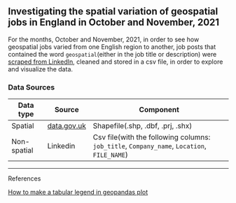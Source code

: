 ## Investigating the spatial variation of geospatial jobs in England in October and November, 2021
For the months, October and November, 2021, in order to see how geospatial jobs varied from one English region to another, job posts that contained the word `geospatial`(either in the job title or description) were [scraped from LinkedIn](), cleaned and stored in a csv file, in order to explore and visualize the data. 


### Data Sources
|Data type                        |Source                              |Component
|---------------------------------|----------------------------------- |--------------
|Spatial                          |[data.gov.uk](https://data.gov.uk/dataset/d310b2c5-5253-4bc2-a78d-f8240293119d/boundary-line) |Shapefile(.shp, .dbf, .prj, .shx)
|Non-spatial                      |Linkedin                            |Csv file(with the following columns:  `job_title`, `Company_name`, `Location`, `FILE_NAME`)


-------------------------------------------------------------------------------------------
References

[How to make a tabular legend in geopandas plot](https://stackoverflow.com/questions/44594956/how-to-make-tabular-legend-for-geopandas-plot)
